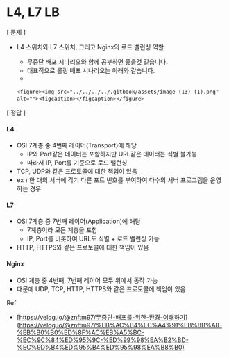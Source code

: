 # L4, L7 LB

\[ 문제 ]

* L4 스위치와 L7 스위치, 그리고 Nginx의 로드 밸런싱 역할
  * 무중단 배포 시나리오와 함께 공부하면 좋을것 같습니다.
  * 대표적으로 롤링 배포 시나리오는 아래와 같습니다.
  *

      <figure><img src="../../../../.gitbook/assets/image (13) (1).png" alt=""><figcaption></figcaption></figure>

\[ 정답 ]

#### L4

* OSI 7계층 중 4번째 레이어(Transport)에 해당
  * IP와 Port같은 데이터는 포함하지만 URL같은 데이터는 식별 불가능
  * 따라서 IP, Port를 기준으로 로드 밸런싱
* TCP, UDP와 같은 프로토콜에 대한 책임이 있음
* ex ) 한 대의 서버에 각기 다른 포트 번호를 부여하여 다수의 서버 프로그램을 운영하는 경우

#### L7

* OSI 7계층 중 7번째 레이어(Application)에 해당
  * 7계층이라 모든 계층을 포함
  * IP, Port를 비롯하여 URL도 식별 + 로드 밸런싱 가능
* HTTP, HTTPS와 같은 프로토콜에 대한 책임이 있음

#### Nginx

* OSI 계층 중 4번째, 7번째 레이어 모두 위에서 동작 가능
* 때문에 UDP, TCP, HTTP, HTTPS와 같은 프로토콜에 책임이 있음



Ref

* [https://velog.io/@znftm97/무중단-배포를-위한-환경-이해하기](https://velog.io/@znftm97/%EB%AC%B4%EC%A4%91%EB%8B%A8-%EB%B0%B0%ED%8F%AC%EB%A5%BC-%EC%9C%84%ED%95%9C-%ED%99%98%EA%B2%BD-%EC%9D%B4%ED%95%B4%ED%95%98%EA%B8%B0)
